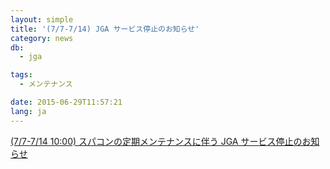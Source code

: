 ```yaml
---
layout: simple
title: '(7/7-7/14) JGA サービス停止のお知らせ'
category: news
db:
  - jga

tags:
  - メンテナンス

date: 2015-06-29T11:57:21
lang: ja
---
```


<a href="/news/ja/wn150623.html">(7/7-7/14 10:00) スパコンの定期メンテナンスに伴う JGA サービス停止のお知らせ</a>
